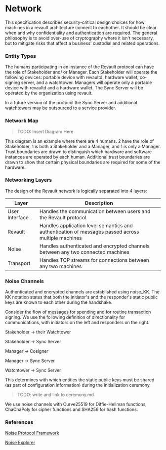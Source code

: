 # Network

This specification describes security-critical design choices for how machines in a revault architecture connect to eachother. It should be clear when and why confidentiality and authentication are required. The general philosophy is to avoid over-use of cryptography where it isn't necessary, but to mitigate risks that affect a business' custodial and related operations. 

### Entity Types

The humans participating in an instance of the Revault protocol can have the role of Stakeholder and/ or Manager. Each Stakeholder will operate the following devices: portable device with revaultd, hardware wallet, co-signing server, and a watchtower. Managers will operate only a portable device with revaultd and a hardware wallet. The Sync Server will be operated by the organization using revault.

In a future version of the protocol the Sync Server and additional watchtowers may be outsourced to a service provider.

### Network Map 

> TODO: Insert Diagram Here 

This diagram is an example where there are 4 humans. 2 have the role of Stakeholder, 1 is both a Stakeholder and a Manager, and 1 is only a Manager. Trust boundaries are drawn to distinguish which hardware and software instances are operated by each human. Additional trust boundaries are drawn to show that certain physical boundaries are required for some of the hardware.

### Networking Layers

The design of the Revault network is logically separated into 4 layers:

| Layer          | Description                                                                                       |
|----------------|---------------------------------------------------------------------------------------------------|
| User Interface | Handles the communication between users and the Revault protocol                                  |
| Revault        | Handles application level semantics and authentication of messages passed across multiple machines|
| Noise          | Handles authenticated and encrypted channels between any two connected machines                   |
| Transport      | Handles TCP streams for connections between any two machines                                      |

### Noise Channels

Authenticated and encrypted channels are established using noise_KK. The KK notation states that both the initiator's and the responder's static public keys are known to each other during the handshake.

Consider the flow of [messages](https://github.com/re-vault/practical-revault/blob/master/messages.md) for spending and for routine transaction signing. We use the following definition of directionality for communications, with initiators on the left and responders on the right. 

Stakeholder -> their Watchtower

Stakeholder -> Sync Server

Manager -> Cosigner

Manager -> Sync Server

Watchtower -> Sync Server

This determines with which entities the static public keys must be shared (as part of configuration information) during the initialization ceremony. 

> TODO: write and link to ceremony.md

We use noise channels with Curve25519 for Diffie-Hellman functions, ChaChaPoly for cipher functions and SHA256 for hash functions.

### References

[Noise Protocol Framework](http://noiseprotocol.org/noise.html#application-responsibilities)

[Noise Explorer](https://noiseexplorer.com/patterns/KX/)


